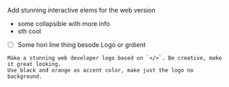 
Add stunning interactive elems for the web version

- some collapsible with more info
- sth cool
- [ ] Some hori line thing besode Logo or grdient

```
Make a stunning web developer logo based on `</>`. Be creative, make it great looking.
Use black and orange as accent color, make just the logo no background.
```
